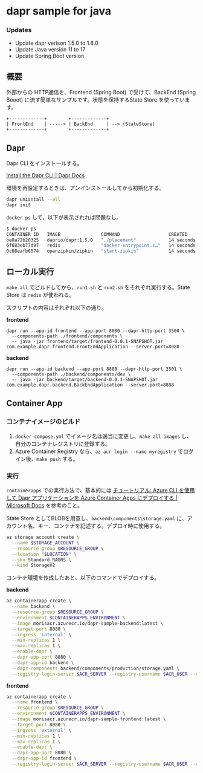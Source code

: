 # dapr sample for java

### Updates

- Update dapr verison 1.5.0 to 1.8.0
- Update Java version 11 to 17
- Update Spring Boot version


## 概要

外部からの HTTP通信を、Frontend (Spring Boot) で受けて、BackEnd (Spring Booot) に流す簡単なサンプルです。状態を保持するState Store を使っています。

```
+-------------+        +-------------+
| FrontEnd    | -----> | BackEnd     | --> (StateStore)
+-------------+        +-------------+
```

## Dapr

Dapr CLI をインストールする。

[Install the Dapr CLI | Dapr Docs](https://docs.dapr.io/getting-started/install-dapr-cli/)

環境を再設定するときは、アンインストールしてから初期化する。

```sh
dapr unisntall --all
dapr init
```

`docker ps` して、以下が表示されれば問題なし。

```sh
$ docker ps
CONTAINER ID   IMAGE               COMMAND                  CREATED          STATUS                    PORTS                              NAMES
be8a72b20325   daprio/dapr:1.5.0   "./placement"            14 seconds ago   Up 13 seconds             0.0.0.0:50005->50005/tcp           dapr_placement
6f683eb77d97   redis               "docker-entrypoint.s…"   14 seconds ago   Up 12 seconds             0.0.0.0:6379->6379/tcp             dapr_redis
0c08eafb6574   openzipkin/zipkin   "start-zipkin"           14 seconds ago   Up 12 seconds (healthy)   9410/tcp, 0.0.0.0:9411->9411/tcp   dapr_zipkin
```

## ローカル実行

`make all` でビルドしてから、`run1.sh` と `run2.sh` をそれぞれ実行する。State Store は `redis` が使われる。

スクリプトの内容はそれぞれ以下の通り。

**frontend**

```
dapr run --app-id frontend --app-port 8080 --dapr-http-port 3500 \
  --components-path ./frontend/components \
  -- java -jar frontend/target/frontend-0.0.1-SNAPSHOT.jar com.example.dapr.frontend.FrontEndApplication --server.port=8080
```

**backend**

```
dapr run --app-id backend --app-port 8888 --dapr-http-port 3501 \
  --components-path ./backend/components/dev \
  -- java -jar backend/target/backend-0.0.1-SNAPSHOT.jar com.example.dapr.backend.BackEndApplication --server.port=8888
```

## Container App

### コンテナイメージのビルド

1. `docker-compose.yml` でイメージ名は適当に変更し、`make all images` し、自分のコンテナレジストリに登録する。
2. Azure Container Registry なら、`az acr login --name myregistry` でログイン後、`make push` する。

### 実行

`containerapps` での実行方法で、基本的には [チュートリアル: Azure CLI を使用して Dapr アプリケーションを Azure Container Apps にデプロイする | Microsoft Docs](https://docs.microsoft.com/ja-jp/azure/container-apps/microservices-dapr?tabs=bash) を参考のこと。

State Store としてBLOBを用意し、`backend\components\storage.yaml` に、アカウント名、キー、コンテナを記述する。デプロイ時に使用する。

```sh
az storage account create \
  --name $STORAGE_ACCOUNT \
  --resource-group $RESOURCE_GROUP \
  --location "$LOCATION" \
  --sku Standard_RAGRS \
  --kind StorageV2
```

コンテナ環境を作成したあと、以下のコマンドでデプロイする。


**backend**

```sh
az containerapp create \
  --name backend \
  --resource-group $RESOURCE_GROUP \
  --environment $CONTAINERAPPS_ENVIRONMENT \
  --image morisacr.azurecr.io/dapr-sample-backend:latest \
  --target-port 8080 \
  --ingress 'internal' \
  --min-replicas 1 \
  --max-replicas 1 \
  --enable-dapr \
  --dapr-app-port 8080 \
  --dapr-app-id backend \
  --dapr-components backend/components/production/storage.yaml \
  --registry-login-server $ACR_SERVER --registry-username $ACR_USER --registry-password $ACR_PASSWORD
```

**frontend**

```sh
az containerapp create \
  --name frontend \
  --resource-group $RESOURCE_GROUP \
  --environment $CONTAINERAPPS_ENVIRONMENT \
  --image morisacr.azurecr.io/dapr-sample-frontend:latest \
  --target-port 8080 \
  --ingress 'external' \
  --min-replicas 1 \
  --max-replicas 1 \
  --enable-dapr \
  --dapr-app-port 8080 \
  --dapr-app-id frontend \
  --registry-login-server $ACR_SERVER --registry-username $ACR_USER --registry-password $ACR_PASSWORD
```


